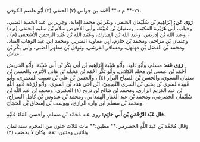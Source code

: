 ٢١-** م د:** أَحْمَد بن جواس (٢) الحنفي (٣) أَبُو عاصم الكوفي.

**رَوَى عَن:** إِبْرَاهِيم بْن سُلَيْمان الحنفي، وبكر بْن محمد العابد، وجرير بن عبد الحميد الضبي، وحباب، أَبِي هُرَيْرة المكتب، وسفيان بْن عُيَيْنَة، وأبي الأَحوص سلام بْن سليم الحنفي (م د) ، وعبد الله بْن إدريس، وعبد الله بْن المبارك، وعُبَيد الله بْن عُبَيد الرحمن الأشجعي (م) ، وعثمان بْن مزاحم، ومحمد بْن خازم، أَبِي معاوية الضرير. ومحمد ابن عبد الوهاب القناد، ومحمد بْن الفضل بْن مهلهل، ومسافر القرشي، ونوفل بْن مطهر الضبي، وأبي بَكْر بْن عياش.

**رَوَى عَنه:** مسلم، وأَبُو داود، وأَبُو شَيْبَة إِبْرَاهِيم بْن أَبي بَكْر بْن أَبي شَيْبَة، وأَبُو الحريش أَحْمَد بْن عيسى بْن مخلد الكِلابي، وأَبُو بَكْر أَحْمَد بْن مُحَمَّد بْن هاني الأثرم، والحسن بْن سفيان النسوي، والحسن بْن الصباح البزار (٤) ، والحسن بْن علي بْن شبيب المعمري، وأبو عُبَيدةالسري بْن يحيى بْن السري التَّمِيمِيّ، ابْن أخي هناد بْن السري، وأَبُو زُرْعَة عُبَيد اللَّهِ بْن عبد الكريم الرازي، ومحمد بْن صَالِح بْن ذريح (١) العكبري، ومحمد بْن عَبد اللَّهِ بْن سُلَيْمان الحضرمي، ومحمد بْن عبد الغفار الهمذاني، ومحمد بْن عبدوس بْن كامل السراج، ومحمد بْن مسلم ابن وارة الرازي، ويوسف بْن إسحاق بْن الحجاج.

**قال عَبْد الرَّحْمَنِ بْن أَبي حَاتِم:** روى عنه مُحَمَّد بْن مسلم، وأحسن الثناء عَلَيْهِ.

وَقَال مُحَمَّد بْن عَبد اللَّهِ الحضرمي،** مطين:** مات لثلاث خلون من المحرم سنة ثمان وثلاثين ومئتين، ثقة، وكان لا يخضب (٢)